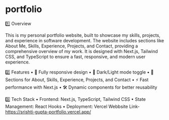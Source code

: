 # portfolio
1️⃣ Overview

This is my personal portfolio website, built to showcase my skills, projects, and experience in software development. The website includes sections like About Me, Skills, Experience, Projects, and Contact, providing a comprehensive overview of my work.
It is designed with Next.js, Tailwind CSS, and TypeScript to ensure a fast, responsive, and modern user experience.

2️⃣ Features
	•	🚀 Fully responsive design
	•	🎨 Dark/Light mode toggle
	•	📂 Sections for About, Skills, Experience, Projects, and Contact
	•	⚡ Fast performance with Next.js
	•	🛠️ Dynamic components for better reusability

3️⃣ Tech Stack
	•	Frontend: Next.js, TypeScript, Tailwind CSS
	•	State Management: React Hooks
	•	Deployment: Vercel
 Webbsite Link- https://srishti-gupta-portfolio.vercel.app/
